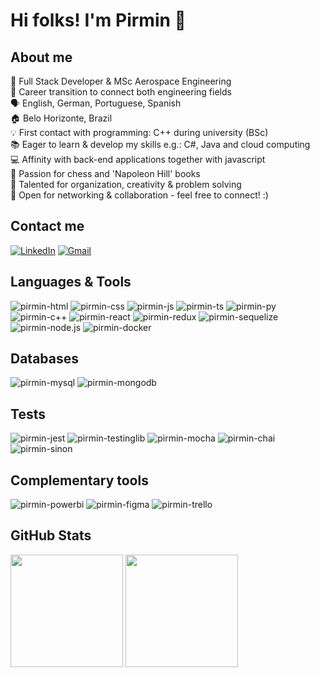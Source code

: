 # Hi folks! I'm Pirmin 👋

## About me
💼 Full Stack Developer & MSc Aerospace Engineering\
🔄 Career transition to connect both engineering fields\
🗣️ English, German, Portuguese, Spanish\
🏠 Belo Horizonte, Brazil\
💡 First contact with programming: C++ during university (BSc)\
📚 Eager to learn & develop my skills e.g.: C#, Java and cloud computing\
💻 Affinity with back-end applications together with javascript\
🧠 Passion for chess and 'Napoleon Hill' books\
🌱 Talented for organization, creativity & problem solving\
💬 Open for networking & collaboration - feel free to connect! :)

## Contact me
[![LinkedIn](https://img.shields.io/badge/LinkedIn-0077B5?style=for-the-badge&logo=linkedin&logoColor=white)](https://www.linkedin.com/in/pirmin-pernsteiner/)
[![Gmail](https://img.shields.io/badge/Gmail-D14836?style=for-the-badge&logo=gmail&logoColor=white)](mailto:pirmin.pernsteiner@gmail.com)

## Languages & Tools
<div>
  <img align='space-around' alt='pirmin-html' src='https://img.shields.io/badge/HTML5-E34F26?style=for-the-badge&logo=html5&logoColor=white'/>
  <img align='space-around' alt='pirmin-css' src='https://img.shields.io/badge/CSS3-1572B6?style=for-the-badge&logo=css3&logoColor=white'/>
  <img align='space-around' alt='pirmin-js' src='https://img.shields.io/badge/JavaScript-323330?style=for-the-badge&logo=javascript&logoColor=F7DF1E'/>
  <img align='space-around' alt='pirmin-ts' src='https://img.shields.io/badge/TypeScript-007ACC?style=for-the-badge&logo=typescript&logoColor=white'/>
  <img align='space-around' alt='pirmin-py' src='https://img.shields.io/badge/Python-FFD43B?style=for-the-badge&logo=python&logoColor=blue'/>
    <img align='space-around' alt='pirmin-c++' src='https://img.shields.io/badge/C%2B%2B-00599C?style=for-the-badge&logo=c%2B%2B&logoColor=white'/>
  <img align='space-around' alt='pirmin-react' src='https://img.shields.io/badge/React-20232A?style=for-the-badge&logo=react&logoColor=61DAFB'/>
  <img align='space-around' alt='pirmin-redux' src='https://img.shields.io/badge/Redux-593D88?style=for-the-badge&logo=redux&logoColor=white'/>
  <img align='space-around' alt='pirmin-sequelize' src='https://img.shields.io/badge/Sequelize-52B0E7?style=for-the-badge&logo=Sequelize&logoColor=white'/>
  <img align='space-around' alt='pirmin-node.js' src='https://img.shields.io/badge/Node.js-339933?style=for-the-badge&logo=nodedotjs&logoColor=white'/>
  <img align='space-around' alt='pirmin-docker' src='https://img.shields.io/badge/Docker-2CA5E0?style=for-the-badge&logo=docker&logoColor=white'/>
</div>

## Databases
<div>
  <img align='space-around' alt='pirmin-mysql' src='https://img.shields.io/badge/MySQL-005C84?style=for-the-badge&logo=mysql&logoColor=white'/>
  <img align='space-around' alt='pirmin-mongodb' src='https://img.shields.io/badge/MongoDB-4EA94B?style=for-the-badge&logo=mongodb&logoColor=white'/>
</div>

## Tests
<div>
    <img align='space-around' alt='pirmin-jest' src='https://img.shields.io/badge/Jest-C21325?style=for-the-badge&logo=jest&logoColor=white'/>
    <img align='space-around' alt='pirmin-testinglib' src='https://camo.githubusercontent.com/81aeb1a947697457dbf01915ba8bb60e4bcf0c9003fc2d62659be9d5d5b47317/68747470733a2f2f696d672e736869656c64732e696f2f62616467652f74657374696e672532306c6962726172792d3332333333303f7374796c653d666f722d7468652d6261646765266c6f676f3d74657374696e672d6c696272617279266c6f676f436f6c6f723d726564'/>
    <img align='space-around' alt='pirmin-mocha' src='https://img.shields.io/badge/Mocha-8D6748?style=for-the-badge&logo=Mocha&logoColor=white'/>
    <img align='space-around' alt='pirmin-chai' src='https://img.shields.io/badge/chai-A30701?style=for-the-badge&logo=chai&logoColor=white'/>
    <img align='space-around' alt='pirmin-sinon' src='https://camo.githubusercontent.com/a451f6427725c817926a8392fba2da2f21a9a17889b0d5fb3a54ece2f5355e5e/68747470733a2f2f696d672e736869656c64732e696f2f62616467652f73696e6f6e2e6a732d3332333333303f7374796c653d666f722d7468652d6261646765266c6f676f3d73696e6f6e'/> 
</div>

## Complementary tools
<div>
    <img align='space-around' alt='pirmin-powerbi' src='https://img.shields.io/badge/PowerBI-F2C811?style=for-the-badge&logo=Power%20BI&logoColor=white'/>
    <img align='space-around' alt='pirmin-figma' src='https://img.shields.io/badge/Figma-F24E1E?style=for-the-badge&logo=figma&logoColor=white'/>
    <img align='space-around' alt='pirmin-trello' src='https://img.shields.io/badge/Trello-0052CC?style=for-the-badge&logo=trello&logoColor=white'/>
</div>

## GitHub Stats
<div>
  <img height='180em' src='https://github-readme-stats-git-masterrstaa-rickstaa.vercel.app/api?username=PirminP&theme=dark'/>
  <img height='180em' src='https://github-readme-stats.vercel.app/api/top-langs/?username=PirminP&theme=dark'/>
</div>



<!--
**PirminP/PirminP** is a ✨ _special_ ✨ repository because its `README.md` (this file) appears on your GitHub profile.

Here are some ideas to get you started:

- 🔭 I’m currently working on ...
- 🌱 I’m currently learning ...
- 👯 I’m looking to collaborate on ...
- 🤔 I’m looking for help with ...
- 💬 Ask me about ...
- 📫 How to reach me: ...
- 😄 Pronouns: ...
- ⚡ Fun fact: ..
-->
